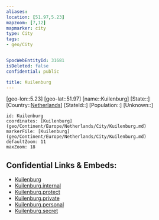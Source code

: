 ```yaml
---
aliases: 
location: [51.97,5.23]
mapzoom: [7,12] 
mapmarker: city 
type: City
tags:
- geo/City


SpocWebEntityId: 31681
isDeleted: false
confidential: public

title: Kuilenburg
---
```

[geo-lon::5.23]
[geo-lat::51.97]
[name::Kuilenburg]
[State::]
[Country::[Netherlands](geo/Continent/Europe/Netherlands.md)]
[StateId::]
[Population::]
[Unknown::]


```leaflet
id: Kuilenburg
coordinates: [Kuilenburg](geo/Continent/Europe/Netherlands/City/Kuilenburg.md)
markerFile: [Kuilenburg](geo/Continent/Europe/Netherlands/City/Kuilenburg.md)
defaultZoom: 11 
maxZoom: 18
```


## Confidential Links & Embeds: 
- [Kuilenburg](../../../../../../_public/geo/Continent/Europe/Netherlands/City/Kuilenburg.md) 
- [Kuilenburg.internal](../../../../../../_internal/geo/Continent/Europe/Netherlands/City/Kuilenburg.internal.md) 
- [Kuilenburg.protect](../../../../../../_protect/geo/Continent/Europe/Netherlands/City/Kuilenburg.protect.md) 
- [Kuilenburg.private](../../../../../../_private/geo/Continent/Europe/Netherlands/City/Kuilenburg.private.md) 
- [Kuilenburg.personal](../../../../../../_personal/geo/Continent/Europe/Netherlands/City/Kuilenburg.personal.md) 
- [Kuilenburg.secret](../../../../../../_secret/geo/Continent/Europe/Netherlands/City/Kuilenburg.secret.md) 
